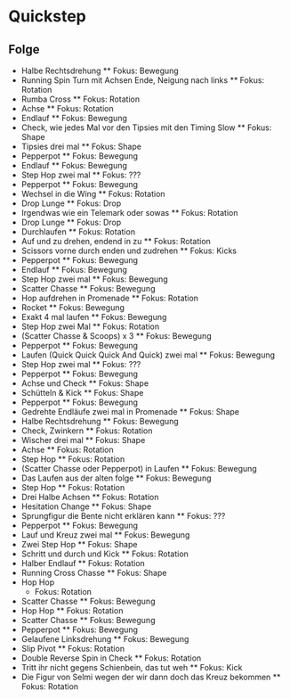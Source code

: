 # Quickstep

## Folge

- Halbe Rechtsdrehung
    ** Fokus: Bewegung
- Running Spin Turn mit Achsen Ende, Neigung nach links
    ** Fokus: Rotation
- Rumba Cross
    ** Fokus: Rotation
- Achse
    ** Fokus: Rotation
- Endlauf
    ** Fokus: Bewegung
- Check, wie jedes Mal vor den Tipsies mit den Timing Slow
    ** Fokus: Shape
- Tipsies drei mal
    ** Fokus: Shape
- Pepperpot
    ** Fokus: Bewegung
- Endlauf
    ** Fokus: Bewegung
- Step Hop zwei mal
    ** Fokus: ???
- Pepperpot
    ** Fokus: Bewegung
- Wechsel in die Wing
    ** Fokus: Rotation
- Drop Lunge
    ** Fokus: Drop
- Irgendwas wie ein Telemark oder sowas
    ** Fokus: Rotation
- Drop Lunge
    ** Fokus: Drop
- Durchlaufen
    ** Fokus: Rotation
- Auf und zu drehen, endend in zu
    ** Fokus: Rotation
- Scissors vorne durch enden und zudrehen
    ** Fokus: Kicks
- Pepperpot
    ** Fokus: Bewegung
- Endlauf
    ** Fokus: Bewegung
- Step Hop zwei mal
    ** Fokus: Bewegung
- Scatter Chasse
    ** Fokus: Bewegung
- Hop aufdrehen in Promenade
    ** Fokus: Rotation
- Rocket
    ** Fokus: Bewegung
- Exakt 4 mal laufen
    ** Fokus: Bewegung
- Step Hop zwei Mal
    ** Fokus: Rotation
- (Scatter Chasse & Scoops) x 3
    ** Fokus: Bewegung
- Pepperpot
    ** Fokus: Bewegung
- Laufen (Quick Quick Quick And Quick) zwei mal
    ** Fokus: Bewegung
- Step Hop zwei mal
    ** Fokus: ???
- Pepperpot
    ** Fokus: Bewegung
- Achse und Check
    ** Fokus: Shape
- Schütteln & Kick
    ** Fokus: Shape
- Pepperpot
    ** Fokus: Bewegung
- Gedrehte Endläufe zwei mal in Promenade
    ** Fokus: Shape
- Halbe Rechtsdrehung
    ** Fokus: Bewegung
- Check, Zwinkern
    ** Fokus: Rotation
- Wischer drei mal
    ** Fokus: Shape
- Achse
    ** Fokus: Rotation
- Step Hop
    ** Fokus: Rotation
- (Scatter Chasse oder Pepperpot) in Laufen
    ** Fokus: Bewegung
- Das Laufen aus der alten folge
    ** Fokus: Bewegung
- Step Hop
    ** Fokus: Rotation
- Drei Halbe Achsen
    ** Fokus: Rotation
- Hesitation Change
    ** Fokus: Shape
- Sprungfigur die Bente nicht erklären kann	
    ** Fokus: ???
- Pepperpot
    ** Fokus: Bewegung
- Lauf und Kreuz zwei mal
    ** Fokus: Bewegung
- Zwei Step Hop
    ** Fokus: Shape
- Schritt und durch und Kick
    ** Fokus: Rotation
- Halber Endlauf 
    ** Fokus: Rotation
- Running Cross Chasse
    ** Fokus: Shape
- Hop Hop
  - Fokus: Rotation
- Scatter Chasse
    ** Fokus: Bewegung
- Hop Hop
    ** Fokus: Rotation
- Scatter Chasse
    ** Fokus: Bewegung
- Pepperpot
    ** Fokus: Bewegung
- Gelaufene Linksdrehung
    ** Fokus: Bewegung
- Slip Pivot
    ** Fokus: Rotation
- Double Reverse Spin in Check
    ** Fokus: Rotation
- Tritt ihr nicht gegens Schienbein, das tut weh
    ** Fokus: Kick
- Die Figur von Selmi wegen der wir dann doch das Kreuz bekommen
    ** Fokus: Rotation

